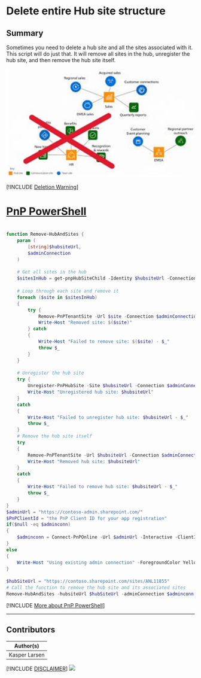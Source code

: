 # Delete entire Hub site structure


## Summary

Sometimes you need to delete a hub site and all the sites associated with it. This script will do just that. It will remove all sites in the hub, unregister the hub site, and then remove the hub site itself.

![Example Screenshot](assets/example.png)

[!INCLUDE [Deletion Warning](../../docfx/includes/DELETE-WARN.md)]

# [PnP PowerShell](#tab/pnpps)

```powershell

function Remove-HubAndSites {
    param (
        [string]$hubsiteUrl,
        $adminConnection
    )

    # Get all sites in the hub
    $sitesInHub = get-pnpHubSiteChild -Identity $hubsiteUrl -Connection $adminConnection -ErrorAction Stop

    # Loop through each site and remove it
    foreach ($site in $sitesInHub) 
    {
        try {
            Remove-PnPTenantSite -Url $site -Connection $adminConnection -Force #-SkipRecycleBin
            Write-Host "Removed site: $($site)"
        } catch 
        {
            Write-Host "Failed to remove site: $($site) - $_"
            throw $_
        }
    }

    # Unregister the hub site
    try {
        Unregister-PnPHubSite -Site $hubsiteUrl -Connection $adminConnection
        Write-Host "Unregistered hub site: $hubsiteUrl"
    } 
    catch 
    {
        Write-Host "Failed to unregister hub site: $hubsiteUrl - $_"
        throw $_
    }
    # Remove the hub site itself
    try 
    {
        Remove-PnPTenantSite -Url $hubsiteUrl -Connection $adminConnection -Force #-SkipRecycleBin
        Write-Host "Removed hub site: $hubsiteUrl"
    } 
    catch 
    {
        Write-Host "Failed to remove hub site: $hubsiteUrl - $_"
        throw $_
    }
}
$adminUrl = "https://contoso-admin.sharepoint.com/"
$PnPClientId = "the PnP Client ID for your app registration"
if($null -eq $adminconn)
{
    $adminconn = Connect-PnPOnline -Url $adminUrl -Interactive -ClientId $PnPClientId -ReturnConnection
}
else
{
    Write-Host "Using existing admin connection" -ForegroundColor Yellow
}

$hubSiteUrl = "https://contoso.sharepoint.com/sites/ANL11855"
# Call the function to remove the hub site and its associated sites
Remove-HubAndSites -hubsiteUrl $hubSiteUrl -adminConnection $adminconn

```
[!INCLUDE [More about PnP PowerShell](../../docfx/includes/MORE-PNPPS.md)]
***


## Contributors

| Author(s) |
|-----------|
| Kasper Larsen |

[!INCLUDE [DISCLAIMER](../../docfx/includes/DISCLAIMER.md)]
<img src="https://m365-visitor-stats.azurewebsites.net/script-samples/scripts/spo-delete-hub-and-sites" aria-hidden="true" />

